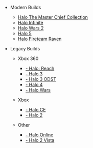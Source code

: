 - Modern Builds
 
  - [Halo The Master Chief Collection](#halo-the-master-chief-collection)
  - [Halo Infinite](#halo-infinite)
  - [Halo Wars 2](#)
  - [Halo 5](#halo-5)
  - [Halo Fireteam Raven](#halo-fireteam-raven)

- Legacy Builds
  
  - Xbox 360
    
    - [ - Halo: Reach](#halo-reach)
    - [ - Halo 3](#halo-3)
    - [ - Halo 3 ODST](#halo-3-odst)
    - [ - Halo 4](#halo-4)
    - [ - Halo Wars](#halo-wars)
  
  - Xbox
    - [ - Halo CE](#)
    - [ - Halo 2](#)

  - Other
    - [ - Halo Online](#)
    - [ - Halo 2 Vista](#)